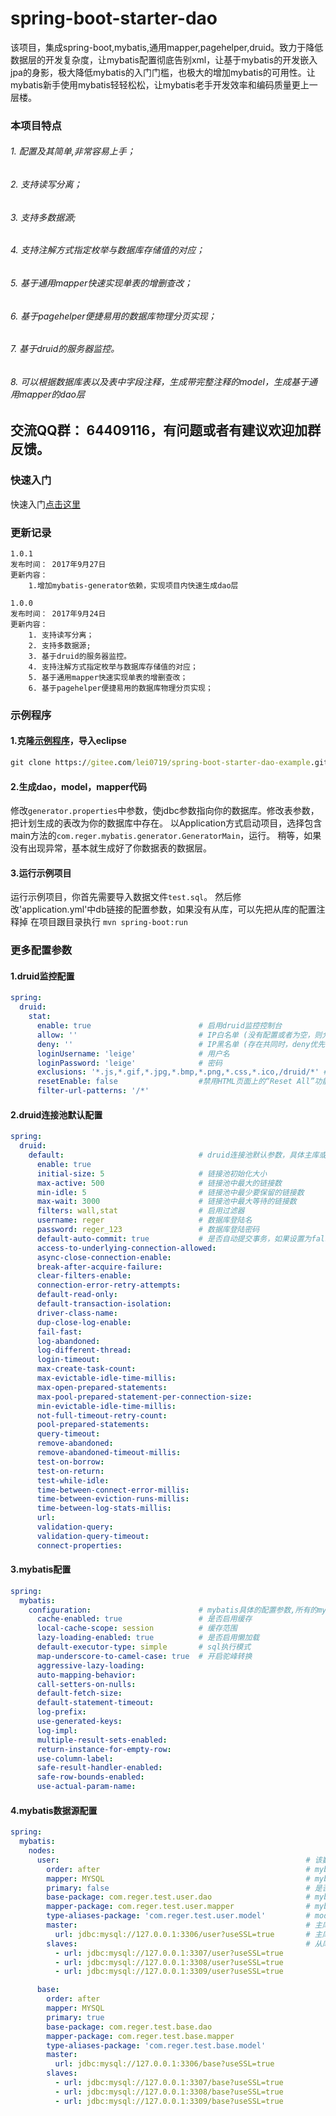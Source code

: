 # spring-boot-starter-dao
该项目，集成spring-boot,mybatis,通用mapper,pagehelper,druid。致力于降低数据层的开发复杂度，让mybatis配置彻底告别xml，让基于mybatis的开发嵌入jpa的身影，极大降低mybatis的入门门槛，也极大的增加mybatis的可用性。让mybatis新手使用mybatis轻轻松松，让mybatis老手开发效率和编码质量更上一层楼。


### 本项目特点
###### 1. 配置及其简单,非常容易上手；
###### 2. 支持读写分离；
###### 3. 支持多数据源;
###### 4. 支持注解方式指定枚举与数据库存储值的对应；
###### 5. 基于通用mapper快速实现单表的增删查改；
###### 6. 基于pagehelper便捷易用的数据库物理分页实现；
###### 7. 基于druid的服务器监控。 
###### 8. 可以根据数据库表以及表中字段注释，生成带完整注释的model，生成基于通用mapper的dao层

## 交流QQ群： 64409116，有问题或者有建议欢迎加群反馈。

### 快速入门
快速入门[点击这里](http://blog.csdn.net/hulei19900322/article/details/78118965)

### 更新记录
```log
1.0.1
发布时间： 2017年9月27日
更新内容：
	1.增加mybatis-generator依赖，实现项目内快速生成dao层

1.0.0
发布时间： 2017年9月24日
更新内容：
	1. 支持读写分离；
	2. 支持多数据源;
	3. 基于druid的服务器监控。 
	4. 支持注解方式指定枚举与数据库存储值的对应；
	5. 基于通用mapper快速实现单表的增删查改；
	6. 基于pagehelper便捷易用的数据库物理分页实现；

```


### 示例程序

#### 1.克隆[示例程序](https://gitee.com/lei0719/spring-boot-starter-dao-example)，导入eclipse
```cmd
git clone https://gitee.com/lei0719/spring-boot-starter-dao-example.git
``` 
#### 2.生成dao，model，mapper代码
修改`generator.properties`中参数，使jdbc参数指向你的数据库。修改表参数，把计划生成的表改为你的数据库中存在。
以Application方式启动项目，选择包含main方法的`com.reger.mybatis.generator.GeneratorMain`，运行。
稍等，如果没有出现异常，基本就生成好了你数据表的数据层。

#### 3.运行示例项目
运行示例项目，你首先需要导入数据文件`test.sql`。
然后修改'application.yml'中db链接的配置参数，如果没有从库，可以先把从库的配置注释掉
在项目跟目录执行 `mvn spring-boot:run `

### 更多配置参数
#### 1.druid监控配置
```yml
spring:
  druid:
    stat:
      enable: true                        # 启用druid监控控制台
      allow: ''                           # IP白名单 (没有配置或者为空，则允许所有访问)
      deny: ''                            # IP黑名单 (存在共同时，deny优先于allow)
      loginUsername: 'leige'              # 用户名
      loginPassword: 'leige'              # 密码
      exclusions: '*.js,*.gif,*.jpg,*.bmp,*.png,*.css,*.ico,/druid/*' # WebStatFilter忽略资源
      resetEnable: false                  #禁用HTML页面上的“Reset All”功能
      filter-url-patterns: '/*'

```

#### 2.druid连接池默认配置
```yml
spring:
  druid:
    default:                              # druid连接池默认参数，具体主库或者从库的配置会继承该配置
      enable: true
      initial-size: 5                     # 链接池初始化大小
      max-active: 500                     # 链接池中最大的链接数
      min-idle: 5                         # 链接池中最少要保留的链接数
      max-wait: 3000                      # 链接池中最大等待的链接数
      filters: wall,stat                  # 启用过滤器
      username: reger                     # 数据库登陆名
      password: reger_123                 # 数据库登陆密码
      default-auto-commit: true           # 是否自动提交事务，如果设置为false，代码中不启用事务数据将没法持久化
      access-to-underlying-connection-allowed: 
      async-close-connection-enable: 
      break-after-acquire-failure: 
      clear-filters-enable: 
      connection-error-retry-attempts: 
      default-read-only: 
      default-transaction-isolation: 
      driver-class-name: 
      dup-close-log-enable: 
      fail-fast: 
      log-abandoned: 
      log-different-thread: 
      login-timeout: 
      max-create-task-count: 
      max-evictable-idle-time-millis: 
      max-open-prepared-statements: 
      max-pool-prepared-statement-per-connection-size: 
      min-evictable-idle-time-millis: 
      not-full-timeout-retry-count: 
      pool-prepared-statements: 
      query-timeout: 
      remove-abandoned: 
      remove-abandoned-timeout-millis: 
      test-on-borrow: 
      test-on-return: 
      test-while-idle: 
      time-between-connect-error-millis: 
      time-between-eviction-runs-millis: 
      time-between-log-stats-millis: 
      url: 
      validation-query: 
      validation-query-timeout: 
      connect-properties:
```

#### 3.mybatis配置
```yml  
spring:
  mybatis:
    configuration:                        # mybatis具体的配置参数,所有的mybatis实例都会使用该配置
      cache-enabled: true                 # 是否启用缓存
      local-cache-scope: session          # 缓存范围
      lazy-loading-enabled: true          # 是否启用懒加载
      default-executor-type: simple       # sql执行模式
      map-underscore-to-camel-case: true  # 开启驼峰转换
      aggressive-lazy-loading: 
      auto-mapping-behavior: 
      call-setters-on-nulls: 
      default-fetch-size: 
      default-statement-timeout: 
      log-prefix: 
      use-generated-keys: 
      log-impl: 
      multiple-result-sets-enabled: 
      return-instance-for-empty-row: 
      use-column-label: 
      safe-result-handler-enabled: 
      safe-row-bounds-enabled: 
      use-actual-param-name: 
```

#### 4.mybatis数据源配置
```yml
spring:
  mybatis:
    nodes:
      user:                                                       # 该数据点的名字
        order: after                                              # mybatis生成主键的顺序，如果要在insert into 数据前获得主键，配置为 BEFORE，否则配置为 AFTER 默认值为 BEFORE
        mapper: MYSQL                                             # mybatis通用mapper使用的mapper接口集合,mysqldb时使用使用 MYSQL,SqlServer 时使用MSSQL,其它db类型时使用DEFAULT， 默认值是 DEFAULT
        primary: false                                            # 是否是默认的数据对象， 最多只有一个为true，如果配置多个只有第一个生效
        base-package: com.reger.test.user.dao                     # mybatis mapper接口文件的配置位置，该值不可以为空，可以用正则匹配，多个用逗号分隔
        mapper-package: com.reger.test.user.mapper                # mybatis mapper 的xml配置文件的位置 ，该值最好不要为空，可以用正则匹配，多个用逗号分隔
        type-aliases-package: 'com.reger.test.user.model'         # model类所在的包，该值可以为空，可以用正则匹配，多个用逗号分隔
        master:                                                   # 主库配置，不可为空，参数默认继承spring.druid.default，可以写参数覆盖默认配置
          url: jdbc:mysql://127.0.0.1:3306/user?useSSL=true       # 主库的jdbc地址
        slaves:                                                   # 从库配置，可以为空，可以配置多个，参数默认继承spring.druid.default，可以写参数覆盖默认配置
          - url: jdbc:mysql://127.0.0.1:3307/user?useSSL=true
          - url: jdbc:mysql://127.0.0.1:3308/user?useSSL=true
          - url: jdbc:mysql://127.0.0.1:3309/user?useSSL=true

      base:
        order: after
        mapper: MYSQL
        primary: true
        base-package: com.reger.test.base.dao
        mapper-package: com.reger.test.base.mapper
        type-aliases-package: 'com.reger.test.base.model'
        master:
          url: jdbc:mysql://127.0.0.1:3306/base?useSSL=true
        slaves:
          - url: jdbc:mysql://127.0.0.1:3307/base?useSSL=true
          - url: jdbc:mysql://127.0.0.1:3308/base?useSSL=true
          - url: jdbc:mysql://127.0.0.1:3309/base?useSSL=true

```